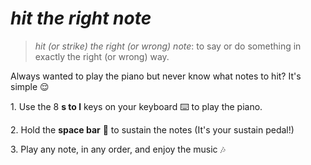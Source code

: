 # _hit the right note_

> _hit (or strike) the right (or wrong) note_: to say or do something in exactly the right (or wrong) way.

<p>Always wanted to play the piano but never know what notes to hit? It's simple 😌
</p>
<p>
  1. Use the 8 <b>s to l</b> keys on your keyboard ⌨️ to play the piano. 
</p>
<p>
  2. Hold the <b>space bar</b> 🌌 to sustain the notes (It's your sustain pedal!) 
</p>
<p>
  3. Play any note, in any order, and enjoy the music 🎶
</p>
  
